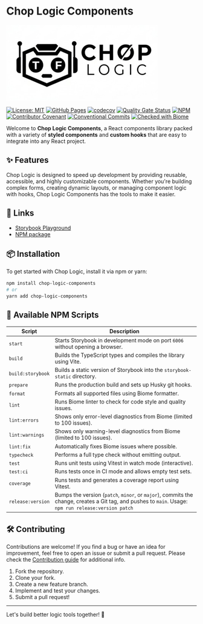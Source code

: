 # Chop Logic Components

![Chop Logic](public/logo.jpeg)

[![License: MIT](https://img.shields.io/badge/License-MIT-yellow.svg)](https://opensource.org/licenses/MIT)
[![GitHub Pages](https://github.com/ChopLogic/chop-logic-components/actions/workflows/github-pages.yml/badge.svg)](https://github.com/ChopLogic/chop-logic-components/actions/workflows/github-pages.yml)
[![codecov](https://codecov.io/gh/ChopLogic/chop-logic-components/graph/badge.svg?token=0M1IKB16FN)](https://codecov.io/gh/ChopLogic/chop-logic-components)
[![Quality Gate Status](https://sonarcloud.io/api/project_badges/measure?project=ChopLogic_chop-logic-components&metric=alert_status)](https://sonarcloud.io/summary/new_code?id=ChopLogic_chop-logic-components)
[![NPM](https://github.com/ChopLogic/chop-logic-components/actions/workflows/npm.yml/badge.svg)](https://github.com/ChopLogic/chop-logic-components/actions/workflows/npm.yml)
[![Contributor Covenant](https://img.shields.io/badge/Contributor%20Covenant-2.1-4baaaa.svg)](CODE_OF_CONDUCT.md)
[![Conventional Commits](https://img.shields.io/badge/Conventional%20Commits-1.0.0-%23FE5196?logo=conventionalcommits&logoColor=white)](https://conventionalcommits.org)
[![Checked with Biome](https://img.shields.io/badge/Checked_with-Biome-60a5fa?style=flat&logo=biome)](https://biomejs.dev)

Welcome to **Chop Logic Components**, a React components library packed with a variety of **styled
components** and **custom hooks** that are easy to integrate into any React project.

## ✨ Features

Chop Logic is designed to speed up development by providing reusable, accessible, and highly customizable components.
Whether you're building complex forms, creating dynamic layouts, or managing component logic with hooks, Chop Logic
Components has the tools to make it easier.

## 🔗 Links

- [Storybook Playground](https://choplogic.github.io/chop-logic-components)
- [NPM package](https://www.npmjs.com/package/chop-logic-components)

## 📦 Installation

To get started with Chop Logic, install it via npm or yarn:

```bash
npm install chop-logic-components
# or
yarn add chop-logic-components
```

## 📜 Available NPM Scripts

| Script            | Description                                                                                                                                           |
| ----------------- | ----------------------------------------------------------------------------------------------------------------------------------------------------- |
| `start`           | Starts Storybook in development mode on port `6006` without opening a browser.                                                                        |
| `build`           | Builds the TypeScript types and compiles the library using Vite.                                                                                      |
| `build:storybook` | Builds a static version of Storybook into the `storybook-static` directory.                                                                           |
| `prepare`         | Runs the production build and sets up Husky git hooks.                                                                                                |
| `format`          | Formats all supported files using Biome formatter.                                                                                                    |
| `lint`            | Runs Biome linter to check for code style and quality issues.                                                                                         |
| `lint:errors`     | Shows only error-level diagnostics from Biome (limited to 100 issues).                                                                                |
| `lint:warnings`   | Shows only warning-level diagnostics from Biome (limited to 100 issues).                                                                              |
| `lint:fix`        | Automatically fixes Biome issues where possible.                                                                                                      |
| `typecheck`       | Performs a full type check without emitting output.                                                                                                   |
| `test`            | Runs unit tests using Vitest in watch mode (interactive).                                                                                             |
| `test:ci`         | Runs tests once in CI mode and allows empty test sets.                                                                                                |
| `coverage`        | Runs tests and generates a coverage report using Vitest.                                                                                              |
| `release:version` | Bumps the version (`patch`, `minor`, or `major`), commits the change, creates a Git tag, and pushes to `main`. Usage: `npm run release:version patch` |

## 🛠 Contributing

Contributions are welcome! If you find a bug or have an idea for improvement, feel free to open an issue or submit a
pull request. Please check the [Contribution guide](CONTRIBUTING.md) for additional info.

1. Fork the repository.
2. Clone your fork.
3. Create a new feature branch.
4. Implement and test your changes.
5. Submit a pull request!

---

Let's build better logic tools together! 🚀
